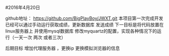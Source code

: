 #2016年4月20日

github地址：     https://github.com/BigPlayBoy/JWXT.git
本项目第一次完成开发
已经可以通过手动运行获取成绩，更新数据库 发送成绩
下一目标是将代码放置在linux服务器上 并使用mysql数据库
修改myquartz的配置，实现各种情况下的运行（一天一次 两次 或者三次）

后期目标 增加代理服务器 ，更换ip  更换模拟浏览器的信息